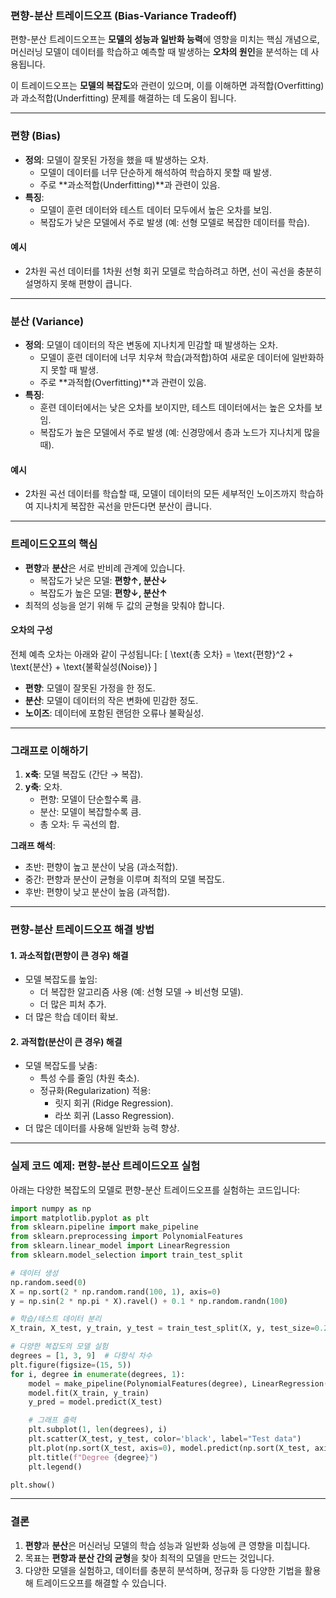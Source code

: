 ### **편향-분산 트레이드오프 (Bias-Variance Tradeoff)**

편향-분산 트레이드오프는 **모델의 성능과 일반화 능력**에 영향을 미치는 핵심 개념으로, 머신러닝 모델이 데이터를 학습하고 예측할 때 발생하는 **오차의 원인**을 분석하는 데 사용됩니다.

이 트레이드오프는 **모델의 복잡도**와 관련이 있으며, 이를 이해하면 과적합(Overfitting)과 과소적합(Underfitting) 문제를 해결하는 데 도움이 됩니다.

---

### **편향 (Bias)**
- **정의**: 모델이 잘못된 가정을 했을 때 발생하는 오차.
  - 모델이 데이터를 너무 단순하게 해석하여 학습하지 못할 때 발생.
  - 주로 **과소적합(Underfitting)**과 관련이 있음.
- **특징**:
  - 모델이 훈련 데이터와 테스트 데이터 모두에서 높은 오차를 보임.
  - 복잡도가 낮은 모델에서 주로 발생 (예: 선형 모델로 복잡한 데이터를 학습).

#### **예시**
- 2차원 곡선 데이터를 1차원 선형 회귀 모델로 학습하려고 하면, 선이 곡선을 충분히 설명하지 못해 편향이 큽니다.

---

### **분산 (Variance)**
- **정의**: 모델이 데이터의 작은 변동에 지나치게 민감할 때 발생하는 오차.
  - 모델이 훈련 데이터에 너무 치우쳐 학습(과적합)하여 새로운 데이터에 일반화하지 못할 때 발생.
  - 주로 **과적합(Overfitting)**과 관련이 있음.
- **특징**:
  - 훈련 데이터에서는 낮은 오차를 보이지만, 테스트 데이터에서는 높은 오차를 보임.
  - 복잡도가 높은 모델에서 주로 발생 (예: 신경망에서 층과 노드가 지나치게 많을 때).

#### **예시**
- 2차원 곡선 데이터를 학습할 때, 모델이 데이터의 모든 세부적인 노이즈까지 학습하여 지나치게 복잡한 곡선을 만든다면 분산이 큽니다.

---

### **트레이드오프의 핵심**
- **편향**과 **분산**은 서로 반비례 관계에 있습니다.
  - 복잡도가 낮은 모델: **편향↑, 분산↓**
  - 복잡도가 높은 모델: **편향↓, 분산↑**
- 최적의 성능을 얻기 위해 두 값의 균형을 맞춰야 합니다.

#### **오차의 구성**
전체 예측 오차는 아래와 같이 구성됩니다:
\[
\text{총 오차} = \text{편향}^2 + \text{분산} + \text{불확실성(Noise)}
\]
- **편향**: 모델이 잘못된 가정을 한 정도.
- **분산**: 모델이 데이터의 작은 변화에 민감한 정도.
- **노이즈**: 데이터에 포함된 랜덤한 오류나 불확실성.

---

### **그래프로 이해하기**

1. **x축**: 모델 복잡도 (간단 → 복잡).
2. **y축**: 오차.
   - 편향: 모델이 단순할수록 큼.
   - 분산: 모델이 복잡할수록 큼.
   - 총 오차: 두 곡선의 합.

**그래프 해석**:
- 초반: 편향이 높고 분산이 낮음 (과소적합).
- 중간: 편향과 분산이 균형을 이루며 최적의 모델 복잡도.
- 후반: 편향이 낮고 분산이 높음 (과적합).

---

### **편향-분산 트레이드오프 해결 방법**

#### 1. **과소적합(편향이 큰 경우) 해결**
- 모델 복잡도를 높임:
  - 더 복잡한 알고리즘 사용 (예: 선형 모델 → 비선형 모델).
  - 더 많은 피처 추가.
- 더 많은 학습 데이터 확보.

#### 2. **과적합(분산이 큰 경우) 해결**
- 모델 복잡도를 낮춤:
  - 특성 수를 줄임 (차원 축소).
  - 정규화(Regularization) 적용:
    - 릿지 회귀 (Ridge Regression).
    - 라쏘 회귀 (Lasso Regression).
- 더 많은 데이터를 사용해 일반화 능력 향상.

---

### **실제 코드 예제: 편향-분산 트레이드오프 실험**
아래는 다양한 복잡도의 모델로 편향-분산 트레이드오프를 실험하는 코드입니다:

```python
import numpy as np
import matplotlib.pyplot as plt
from sklearn.pipeline import make_pipeline
from sklearn.preprocessing import PolynomialFeatures
from sklearn.linear_model import LinearRegression
from sklearn.model_selection import train_test_split

# 데이터 생성
np.random.seed(0)
X = np.sort(2 * np.random.rand(100, 1), axis=0)
y = np.sin(2 * np.pi * X).ravel() + 0.1 * np.random.randn(100)

# 학습/테스트 데이터 분리
X_train, X_test, y_train, y_test = train_test_split(X, y, test_size=0.2, random_state=42)

# 다양한 복잡도의 모델 실험
degrees = [1, 3, 9]  # 다항식 차수
plt.figure(figsize=(15, 5))
for i, degree in enumerate(degrees, 1):
    model = make_pipeline(PolynomialFeatures(degree), LinearRegression())
    model.fit(X_train, y_train)
    y_pred = model.predict(X_test)

    # 그래프 출력
    plt.subplot(1, len(degrees), i)
    plt.scatter(X_test, y_test, color='black', label="Test data")
    plt.plot(np.sort(X_test, axis=0), model.predict(np.sort(X_test, axis=0)), color='red', label=f"Degree {degree}")
    plt.title(f"Degree {degree}")
    plt.legend()

plt.show()
```

---

### **결론**
1. **편향**과 **분산**은 머신러닝 모델의 학습 성능과 일반화 성능에 큰 영향을 미칩니다.
2. 목표는 **편향과 분산 간의 균형**을 찾아 최적의 모델을 만드는 것입니다.
3. 다양한 모델을 실험하고, 데이터를 충분히 분석하며, 정규화 등 다양한 기법을 활용해 트레이드오프를 해결할 수 있습니다.
